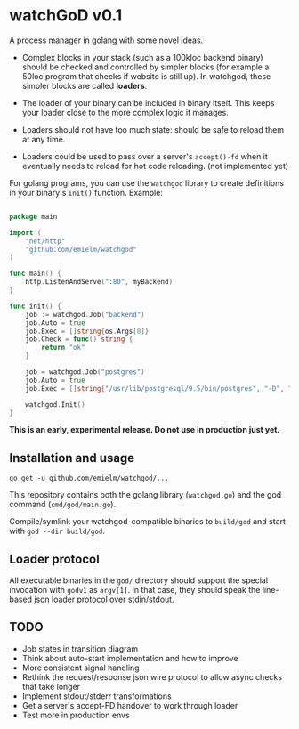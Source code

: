 # watchGoD v0.1

A process manager in golang with some novel ideas.

- Complex blocks in your stack (such as a 100kloc backend binary) should be checked and controlled by simpler blocks (for example a 50loc program that checks if website is still up). In watchgod, these simpler blocks are called **loaders**.

- The loader of your binary can be included in binary itself. This keeps your loader close to the more complex logic it manages.

- Loaders should not have too much state: should be safe to reload them at any time.

- Loaders could be used to pass over a server's `accept()-fd` when it eventually needs to reload for hot code reloading. (not implemented yet) 

For golang programs, you can use the `watchgod` library to create definitions in your binary's `init()` function. Example:

```go

package main

import (
	"net/http"
	"github.com/emielm/watchgod"
)

func main() {
	http.ListenAndServe(":80", myBackend)
}

func init() {
	job := watchgod.Job("backend")
	job.Auto = true
	job.Exec = []string{os.Args[0]}
	job.Check = func() string {
		return "ok"
	}

	job = watchgod.Job("postgres")
	job.Auto = true
	job.Exec = []string{"/usr/lib/postgresql/9.5/bin/postgres", "-D", "data/db"}

	watchgod.Init()
}

```

**This is an early, experimental release. Do not use in production just yet.**

## Installation and usage

`go get -u github.com/emielm/watchgod/...`

This repository contains both the golang library (`watchgod.go`) and the god command (`cmd/god/main.go`).

Compile/symlink your watchgod-compatible binaries to `build/god` and start with `god --dir build/god`.

## Loader protocol

All executable binaries in the `god/` directory should support the special invocation with `godv1` as `argv[1]`. In that case, they should speak the line-based json loader protocol over stdin/stdout.

## TODO

- Job states in transition diagram
- Think about auto-start implementation and how to improve 
- More consistent signal handling 
- Rethink the request/response json wire protocol to allow async checks that take longer
- Implement stdout/stderr transformations
- Get a server's accept-FD handover to work through loader
- Test more in production envs

